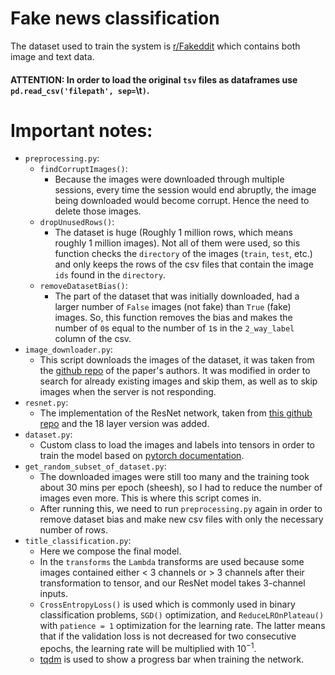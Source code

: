 # Fake news classification

The dataset used to train the system is [r/Fakeddit](https://arxiv.org/abs/1911.03854) which contains both image and text
data.

#### ATTENTION: In order to load the original `tsv` files as dataframes use `pd.read_csv('filepath', sep=`\t`)`.

# Important notes:

- `preprocessing.py`:
    - `findCorruptImages()`:
        - Because the images were downloaded through multiple sessions, every time the session would end abruptly, the
          image being downloaded would become corrupt. Hence the need to delete those images.
    - `dropUnusedRows()`:
        - The dataset is huge (Roughly 1 million rows, which means roughly 1 million images). Not all of them were used, 
            so this function checks the `directory` of the images (`train`, `test`, etc.) and only keeps the rows
            of the csv files that contain the image `ids` found in the `directory`.
    - `removeDatasetBias()`:
        - The part of the dataset that was initially downloaded, had a larger number of `False` images (not
          fake) than
          `True` (fake) images. So, this function removes the bias and makes the number of `0`s equal to the number
          of `1`s in the
          `2_way_label` column of the csv.
- `image_downloader.py`:
    - This script downloads the images of the dataset, it was taken from
      the [github repo](https://github.com/entitize/Fakeddit/blob/master/image_downloader.py) of the paper's authors. It was
      modified in order to search for already existing images and skip them, as well as to skip images when the
      server is not responding.
- `resnet.py`:
    - The implementation of the ResNet network, taken
      from [this github repo](https://github.com/aladdinpersson/Machine-Learning-Collection/blob/master/ML/Pytorch/CNN_architectures/pytorch_resnet.py)
      and the 18 layer version was added.
- `dataset.py`:
    - Custom class to load the images and labels into tensors in order to train the model based
      on [pytorch documentation](https://pytorch.org/tutorials/beginner/data_loading_tutorial.html).
- `get_random_subset_of_dataset.py`:
    - The downloaded images were still too many and the training took about 30 mins per epoch (sheesh), so I had to
      reduce the number of images even more. This is where this script comes in.
    - After running this, we need to run `preprocessing.py` again in order to remove dataset bias and make new csv files
      with only the necessary number of rows.
- `title_classification.py`:
    - Here we compose the final model.
    - In the `transforms` the `Lambda` transforms are used because some images contained either < 3 channels
      or > 3 channels after their transformation to tensor, and our ResNet model takes 3-channel inputs.
    - `CrossEntropyLoss()` is used which is commonly used in binary classification problems, `SGD()` optimization,
      and `ReduceLROnPlateau()` with `patience = 1` optimization for the learning rate. The latter means that if the
      validation loss is not decreased for two consecutive epochs, the learning rate will be multiplied with $10^{-1}$.
    - [tqdm](https://tqdm.github.io/) is used to show a progress bar when training the network.

